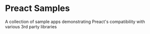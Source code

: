 # Preact Samples

A collection of sample apps demonstrating Preact's compatibility with various 3rd party libraries
